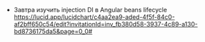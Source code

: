 - Завтра изучить injection DI в Angular
  beans lifecycle
  https://lucid.app/lucidchart/c4aa2ea9-aded-4f5f-84c0-af2bff650c54/edit?invitationId=inv_fb380d58-3937-4c89-a130-bd8736175da5&page=0_0#
